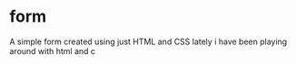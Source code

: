 # form
A simple form created using just HTML and CSS
lately i have been playing around with html and c
